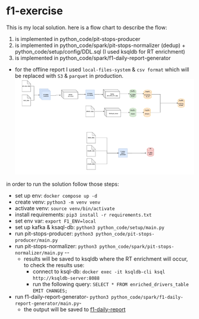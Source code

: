 # f1-exercise
This is my local solution.
here is a flow chart to describe the flow:
1. is implemented in python_code/pit-stops-producer
2. is implemented in python_code/spark/pit-stops-normalizer (dedup) + python_code/setup/config/DDL.sql (I used ksqldb for RT enrichment)
3. is implemented in python_code/spark/f1-daily-report-generator
* for the offline report I used `local-files-system` & `csv format` which will be replaced with `S3` & `parquet` in production. 
![img.png](img.png)

in order to run the solution follow those steps:
- set up env: `docker compose up -d`
- create venv: `python3 -m venv venv` 
- activate venv: `source venv/bin/activate`
- install requirements: `pip3 install -r requirements.txt`
- set env var: `export F1_ENV=local`
- set up kafka & ksaql-db:  `python3 python_code/setup/main.py`
- run pit-stops-producer: `python3 python_code/pit-stops-producer/main.py`
- run pit-stops-normalizer: `python3 python_code/spark/pit-stops-normalizer/main.py` -- 
  - results will be saved to ksqldb where the RT enrichment will occur, to check the results use:
    - connect to ksql-db: `docker exec -it ksqldb-cli ksql http://ksqldb-server:8088`
    - run the following query: `SELECT * FROM enriched_drivers_table EMIT CHANGES;` 
- run f1-daily-report-generator- `python3 python_code/spark/f1-daily-report-generator/main.py`- 
  - the output will be saved to [f1-daily-report](local_data%2Foutput%2Ff1-daily-report)
